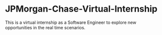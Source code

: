 # JPMorgan-Chase-Virtual-Internship
This is a virtual internship as a Software Engineer to explore new opportunities in the real time scenarios.
